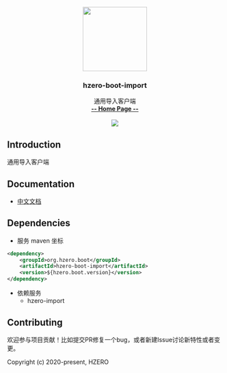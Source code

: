 <p align="center">
    <img src="https://file.open.hand-china.com/hsop-image/doc_classify/0/fed03e0fcb9d4a408d5be052fced12d1/hzero.png" width="150">
    <h3><p style="text-align:center">hzero-boot-import</p></h3>
    <p align="center">
        通用导入客户端
        <br>
        <a href="http://open.hand-china.com/document-center/doc/component/271/10431?doc_id=5997"><strong>-- Home Page --</strong></a>
        <br>
        <br>
         <a href="http://www.apache.org/licenses/LICENSE-2.0">
             <img src="https://img.shields.io/github/license/alibaba/arthas.svg" >
         </a>
    </p>    
</p>


## Introduction
通用导入客户端

## Documentation
- [中文文档](http://open.hand-china.com/document-center/doc/component/271/10431?doc_id=5997)

## Dependencies

* 服务 maven 坐标

```xml
<dependency>
    <groupId>org.hzero.boot</groupId>
    <artifactId>hzero-boot-import</artifactId>
    <version>${hzero.boot.version}</version>
</dependency>
```

* 依赖服务
    - hzero-import

## Contributing

欢迎参与项目贡献！比如提交PR修复一个bug，或者新建Issue讨论新特性或者变更。

Copyright (c) 2020-present, HZERO
